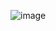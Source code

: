 ![image](https://github.com/Aseder55/aseder77474646/assets/74110746/7b4228e9-ffc5-412a-8ef6-1fb25ead5bc7)
